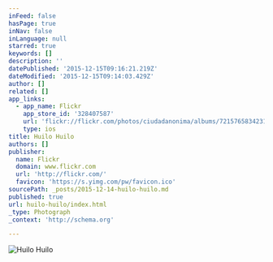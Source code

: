 ```yaml
---
inFeed: false
hasPage: true
inNav: false
inLanguage: null
starred: true
keywords: []
description: ''
datePublished: '2015-12-15T09:16:21.219Z'
dateModified: '2015-12-15T09:14:03.429Z'
author: []
related: []
app_links:
  - app_name: Flickr
    app_store_id: '328407587'
    url: 'flickr://flickr.com/photos/ciudadanonima/albums/72157658342316712'
    type: ios
title: Huilo Huilo
authors: []
publisher:
  name: Flickr
  domain: www.flickr.com
  url: 'http://flickr.com/'
  favicon: 'https://s.yimg.com/pw/favicon.ico'
sourcePath: _posts/2015-12-14-huilo-huilo.md
published: true
url: huilo-huilo/index.html
_type: Photograph
_context: 'http://schema.org'

---
```

![Huilo Huilo](https://c2.staticflickr.com/6/5817/21254290165_6df4f21b3c_b.jpg)
